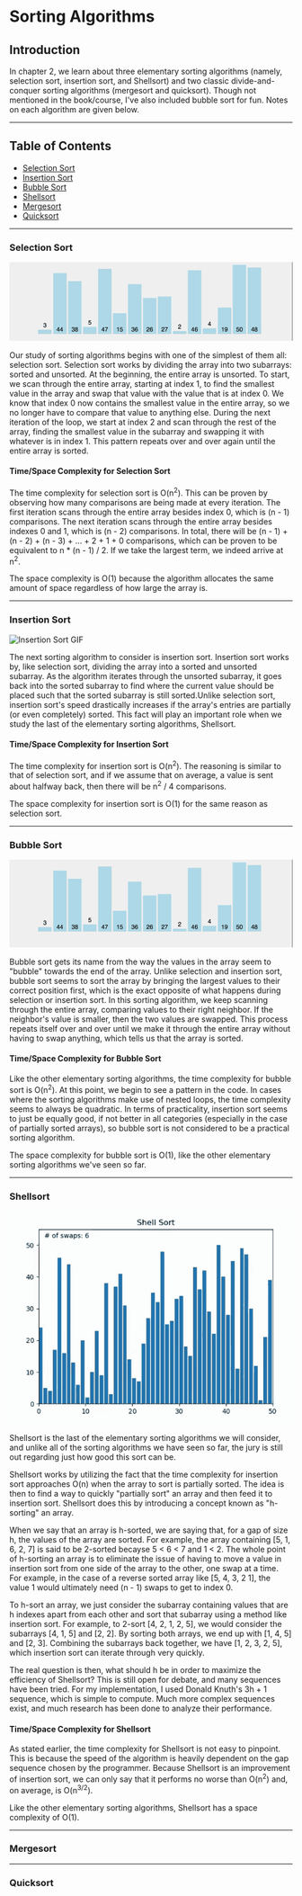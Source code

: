# **Sorting Algorithms**

## **Introduction**

In chapter 2, we learn about three elementary sorting algorithms (namely, selection sort, insertion sort, and Shellsort) and two classic divide-and-conquer sorting algorithms (mergesort and quicksort). Though not mentioned in the book/course, I've also included bubble sort for fun. Notes on each algorithm are given below.

---

## **Table of Contents**

* [Selection Sort](#selection-sort)
* [Insertion Sort](#insertion-sort)
* [Bubble Sort](#bubble-sort)
* [Shellsort](#shell-sort)
* [Mergesort](#merge-sort)
* [Quicksort](#quick-sort)

---

### **Selection Sort**

![Selection Sort GIF](/images/SelectionSort.gif)

Our study of sorting algorithms begins with one of the simplest of them all: selection sort. Selection sort works by dividing the array into two subarrays: sorted and unsorted. At the beginning, the entire array is unsorted. To start, we scan through the entire array, starting at index 1, to find the smallest value in the array and swap that value with the value that is at index 0. We know that index 0 now contains the smallest value in the entire array, so we no longer have to compare that value to anything else. During the next iteration of the loop, we start at index 2 and scan through the rest of the array, finding the smallest value in the subarray and swapping it with whatever is in index 1. This pattern repeats over and over again until the entire array is sorted.

#### **Time/Space Complexity for Selection Sort**

The time complexity for selection sort is O(n<sup>2</sup>). This can be proven by observing how many comparisons are being made at every iteration. The first iteration scans through the entire array besides index 0, which is (n - 1) comparisons. The next iteration scans through the entire array besides indexes 0 and 1, which is (n - 2) comparisons. In total, there will be (n - 1) + (n - 2) + (n - 3) + ... + 2 + 1 + 0 comparisons, which can be proven to be equivalent to n * (n - 1) / 2. If we take the largest term, we indeed arrive at n<sup>2</sup>.

The space complexity is O(1) because the algorithm allocates the same amount of space regardless of how large the array is.

---

### **Insertion Sort**

![Insertion Sort GIF](/images/InsertionSort.gif)

The next sorting algorithm to consider is insertion sort. Insertion sort works by, like selection sort, dividing the array into a sorted and unsorted subarray. As the algorithm iterates through the unsorted subarray, it goes back into the sorted subarray to find where the current value should be placed such that the sorted subarray is still sorted.Unlike selection sort, insertion sort's speed drastically increases if the array's entries are partially (or even completely) sorted. This fact will play an important role when we study the last of the elementary sorting algorithms, Shellsort.

#### Time/Space Complexity for Insertion Sort

The time complexity for insertion sort is O(n<sup>2</sup>). The reasoning is similar to that of selection sort, and if we assume that on average, a value is sent about halfway back, then there will be n<sup>2</sup> / 4 comparisons.

The space complexity for insertion sort is O(1) for the same reason as selection sort.

---

### **Bubble Sort**

![Bubble Sort GIF](/images/BubbleSort.gif)

Bubble sort gets its name from the way the values in the array seem to "bubble" towards the end of the array. Unlike selection and insertion sort, bubble sort seems to sort the array by bringing the largest values to their correct position first, which is the exact opposite of what happens during selection or insertion sort. In this sorting algorithm, we keep scanning through the entire array, comparing values to their right neighbor. If the neighbor's value is smaller, then the two values are swapped. This process repeats itself over and over until we make it through the entire array without having to swap anything, which tells us that the array is sorted.

#### Time/Space Complexity for Bubble Sort

Like the other elementary sorting algorithms, the time complexity for bubble sort is O(n<sup>2</sup>). At this point, we begin to see a pattern in the code. In cases where the sorting algorithms make use of nested loops, the time complexity seems to always be quadratic. In terms of practicality, insertion sort seems to just be equally good, if not better in all categories (especially in the case of partially sorted arrays), so bubble sort is not considered to be a practical sorting algorithm.

The space complexity for bubble sort is O(1), like the other elementary sorting algorithms we've seen so far.

---

### **Shellsort**

![Shellsort GIF](/images/ShellSort.gif)

Shellsort is the last of the elementary sorting algorithms we will consider, and unlike all of the sorting algorithms we have seen so far, the jury is still out regarding just how good this sort can be.

Shellsort works by utilizing the fact that the time complexity for insertion sort approaches O(n) when the array to sort is partially sorted. The idea is then to find a way to quickly "partially sort" an array and then feed it to insertion sort. Shellsort does this by introducing a concept known as "h-sorting" an array.

When we say that an array is h-sorted, we are saying that, for a gap of size h, the values of the array are sorted. For example, the array containing [5, 1, 6, 2, 7] is said to be 2-sorted becayse 5 < 6 < 7 and 1 < 2. The whole point of h-sorting an array is to eliminate the issue of having to move a value in insertion sort from one side of the array to the other, one swap at a time. For example, in the case of a reverse sorted array like [5, 4, 3, 2 1], the value 1 would ultimately need (n - 1) swaps to get to index 0.

To h-sort an array, we just consider the subarray containing values that are h indexes apart from each other and sort that subarray using a method like insertion sort. For example, to 2-sort [4, 2, 1, 2, 5], we would consider the subarrays [4, 1, 5] and [2, 2]. By sorting both arrays, we end up with [1, 4, 5] and [2, 3]. Combining the subarrays back together, we have [1, 2, 3, 2, 5], which insertion sort can iterate through very quickly.

The real question is then, what should h be in order to maximize the efficiency of Shellsort? This is still open for debate, and many sequences have been tried. For my implementation, I used Donald Knuth's 3h + 1 sequence, which is simple to compute. Much more complex sequences exist, and much research has been done to analyze their performance.

#### **Time/Space Complexity for Shellsort**

As stated earlier, the time complexity for Shellsort is not easy to pinpoint. This is because the speed of the algorithm is heavily dependent on the gap sequence chosen by the programmer. Because Shellsort is an improvement of insertion sort, we can only say that it performs no worse than O(n<sup>2</sup>) and, on average, is O(n<sup>3/2</sup>).

Like the other elementary sorting algorithms, Shellsort has a space complexity of O(1).

---

### **Mergesort**

---

### **Quicksort**